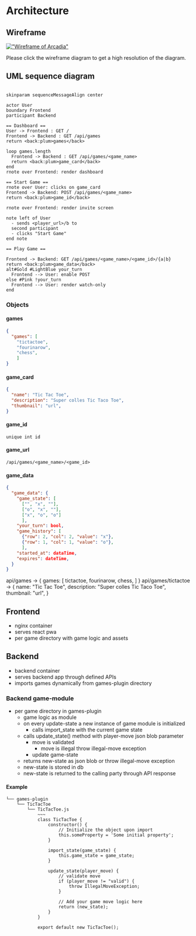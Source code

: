 # Architecture

## Wireframe

[!["Wireframe of Arcadia"](wireframe/arcadia_wireframe.png "Wireframe of Arcadia")](wireframe/arcadia_wireframe.png)

Please click the wireframe diagram to get a high resolution of the diagram.

## UML sequence diagram

```plantuml

skinparam sequenceMessageAlign center

actor User
boundary Frontend
participant Backend

== Dashboard ==
User -> Frontend : GET /
Frontend -> Backend : GET /api/games
return <back:plum>games</back>

loop games.length
  Frontend -> Backend : GET /api/games/<game_name>
  return <back:plum>game_card</back>
end
rnote over Frontend: render dashboard

== Start Game ==
rnote over User: clicks on game_card
Frontend -> Backend: POST /api/games/<game_name>
return <back:plum>game_id</back>

rnote over Frontend: render invite screen

note left of User
  - sends <player_url>/b to
  second participant
  - clicks "Start Game"
end note

== Play Game ==

Frontend -> Backend: GET /api/games/<game_name>/<game_id>/{a|b}
return <back:plum>game_data</back>
alt#Gold #LightBlue your_turn
  Frontend --> User: enable POST
else #Pink !your_turn
  Frontend --> User: render watch-only
end

```
### Objects

#### games

```json
{
  "games": [
    "tictactoe",
    "fourinarow",
    "chess",
    ]
}
```

#### game_card 

```json
{
  "name": "Tic Tac Toe",
  "description": "Super colles Tic Taco Toe",
  "thumbnail": "url",
}
```

#### game_id 

```int
unique int id
```

#### game_url 
```
/api/games/<game_name>/<game_id>
```

#### game_data

```json
{
  "game_data": {
    "game_state": [
      ["", "x", ""],
      ["o", "x", ""],
      ["x", "o", "o"]
      ],
    "your_turn": bool,
    "game_history": [
      {"row": 2, "col": 2, "value": "x"},
      {"row": 1, "col": 1, "value": "o"},
      ],
    "started_at": dataTime,
    "expires": dateTime,
  }
}
```



api/games -> {
  games: [
    tictactoe,
    fourinarow,
    chess,
    ]
  }
api/games/tictactoe -> {
  name: "Tic Tac Toe",
  description: "Super colles Tic Taco Toe",
  thumbnail: "url",
  }



## Frontend

- nginx container
- serves react pwa
- per game directory with game logic and assets

## Backend

- backend container
- serves backend app through defined APIs
- imports games dynamically from games-plugin directory

### Backend game-module

- per game directory in games-plugin
  - game logic as module
  - on every update-state a new instance of game module is initialized
    - calls import_state with the current game state
  - calls update_state() method with player-move json blob parameter
    - move is validated
      - move is illegal throw illegal-move exception
    - update game-state
  - returns new-state as json blob or throw illegal-move exception
  - new-state is stored in db
  - new-state is returned to the calling party through API response

#### Example

```
└── games-plugin
    └── TicTacToe
        └── TicTacToe.js
            ~~~
            class TicTacToe {
                constructor() {
                    // Initialize the object upon import
                    this.someProperty = 'Some initial property';
                }

                import_state(game_state) {
                    this.game_state = game_state;
                }

                update_state(player_move) {
                    // validate move
                    if (player_move != "valid") {
                        throw IllegalMoveException;
                    }

                    // Add your game move logic here
                    return (new_state);
                }
            }

            export default new TicTacToe();
```
